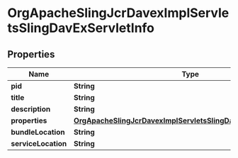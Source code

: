 

# OrgApacheSlingJcrDavexImplServletsSlingDavExServletInfo

## Properties

Name | Type | Description | Notes
------------ | ------------- | ------------- | -------------
**pid** | **String** |  |  [optional]
**title** | **String** |  |  [optional]
**description** | **String** |  |  [optional]
**properties** | [**OrgApacheSlingJcrDavexImplServletsSlingDavExServletProperties**](OrgApacheSlingJcrDavexImplServletsSlingDavExServletProperties.md) |  |  [optional]
**bundleLocation** | **String** |  |  [optional]
**serviceLocation** | **String** |  |  [optional]



